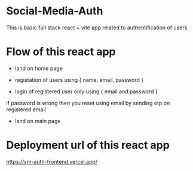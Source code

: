 # Social-Media-Auth

This is basic full stack react + vite app related to authentification of users

# Flow of this react app

- land on home page
  
- registation of users using { name, email, password }
  
- login of registered user only using { email and password }

if password is wrong then you reset using email by sending otp on registered email

- land on main page

# Deployment url of this react app

https://sm-auth-frontend.vercel.app/
